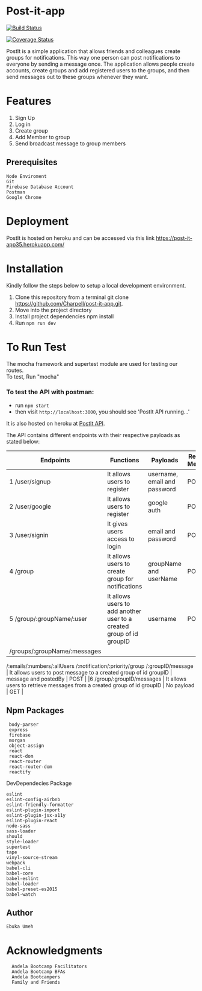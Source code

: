 # Post-it-app

[![Build Status](https://travis-ci.org/Charpell/post-it-app.svg?branch=Google_Signup_Refactor)](https://travis-ci.org/Charpell/post-it-app)

[![Coverage Status](https://coveralls.io/repos/github/Charpell/post-it-app/badge.svg?branch=Google_Signup_Refactor)](https://coveralls.io/github/Charpell/post-it-app?branch=Badges)




PostIt is a simple application that allows friends and colleagues create groups for notifications. This way one person can post notifications to everyone by sending a message once. The application allows people create accounts, create groups and add registered users to the groups, and then send messages out to these groups whenever they want.

# Features
  1. Sign Up
  2. Log in
  3. Create group
  4. Add Member to group
  5. Send broadcast message to group members



## Prerequisites
    Node Enviroment 
    Git 
    Firebase Database Account
    Postman
    Google Chrome 


# Deployment
 PostIt is hosted on heroku and can be accessed via this link
        https://post-it-app35.herokuapp.com/


# Installation
  Kindly follow the steps below to setup a local development environment.
  1. Clone this repository from a terminal git clone https://github.com/Charpell/post-it-app.git.
  2. Move into the project directory
  3. Install project dependencies npm install
  4. Run ```npm run dev```
  


# To Run Test
  The mocha framework and supertest module are used for testing our routes.   
  To test, Run "mocha"
 
### To test the API with postman:
- run ```npm start```
- then visit ```http://localhost:3000```, you should see 'PostIt API running...' 

It is also hosted on heroku at <a href="https://post-it-app35.herokuapp.com//" target="_blank">PostIt API</a>.

The API contains different endpoints with their respective payloads as stated below:

| Endpoints                    | Functions                                                               | Payloads                 | Request Methods |
|------------------------------|-------------------------------------------------------------------------|--------------------------|-----------------|
|1 /user/signup             | It allows users to register                                             | username, email and password    | POST            |
|2 /user/google             | It allows users to register                                             | google auth    | POST            |
|3 /user/signin             | It gives users access to login                                          | email and password    | POST            |
|4 /group                   | It allows users to create group for notifications                       | groupName and userName | POST            |
|5 /group/:groupName/:user     | It allows users to add another user to a created group of id groupID    | username                 | POST            |
| /groups/:groupName/:messages
/:emails/:numbers/:allUsers
/:notification/:priority/group
/:groupID/message  | It allows users to post message to a created group of id groupID        | message and postedBy     | POST            |
|6 /group/:groupID/messages | It allows users to retrieve messages from a created group of id groupID | No payload               | GET             |


 
   
## Npm Packages
     
     body-parser
     express
     firebase
     morgan
     object-assign
     react
     react-dom
     react-router
     react-router-dom
     reactify
     

   DevDependecies Package

    eslint
    eslint-config-airbnb
    eslint-friendly-formatter
    eslint-plugin-import
    eslint-plugin-jsx-a11y
    eslint-plugin-react
    node-sass
    sass-loader
    should
    style-loader
    supertest
    tape
    vinyl-source-stream
    webpack
    babel-cli
    babel-core
    babel-eslint
    babel-loader
    babel-preset-es2015
    babel-watch

 
## Author
    Ebuka Umeh

# Acknowledgments
      Andela Bootcamp Facilitators
      Andela Bootcamp BFAs
      Andela Bootcampers
      Family and Friends
